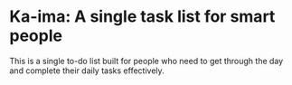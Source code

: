 # Ka-ima: A single task list for smart people

This is a single to-do list built for people who need to get through the day and complete their daily tasks effectively.

